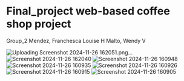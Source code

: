 # Final_project  web-based coffee shop project 
Group_2
Mendez, Franchesca Louise H
Malto, Wendy V

![Uploading Screenshot 2024-11-26 162051.png…]()
![Screenshot 2024-11-26 162040](https://github.com/user-attachments/assets/c95be164-beca-4e69-8b3c-2bd8bbf7d66f)
![Screenshot 2024-11-26 160948](https://github.com/user-attachments/assets/4f545d8e-6389-4a9e-82b6-cf4c62ac6a46)
![Screenshot 2024-11-26 160935](https://github.com/user-attachments/assets/77e9b401-1b28-41d5-b59c-4fc9aee0312a)
![Screenshot 2024-11-26 160926](https://github.com/user-attachments/assets/438d3a37-c5e8-456e-b87a-98856d9c12bc)
![Screenshot 2024-11-26 160915](https://github.com/user-attachments/assets/97033044-e029-41e3-b6b0-6e4492233e15)
![Screenshot 2024-11-26 160905](https://github.com/user-attachments/assets/b91eb160-0fb2-4e39-af61-02e0a602fdd9)
